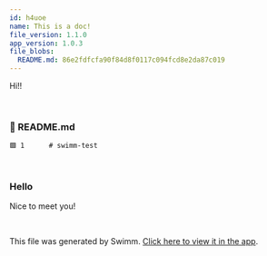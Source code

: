 ```yaml
---
id: h4uoe
name: This is a doc!
file_version: 1.1.0
app_version: 1.0.3
file_blobs:
  README.md: 86e2fdfcfa90f84d8f0117c094fcd8e2da87c019
---
```


Hi!!

<br/>


<!-- NOTE-swimm-snippet: the lines below link your snippet to Swimm -->
### 📄 README.md
```markdown
🟩 1      # swimm-test
```

<br/>

### Hello

Nice to meet you!

<br/>

This file was generated by Swimm. [Click here to view it in the app](https://app.swimm.io/repos/Z2l0aHViJTNBJTNBc3dpbW0tdGVzdCUzQSUzQXNoaW4tZXJhc2Vy/docs/h4uoe).
